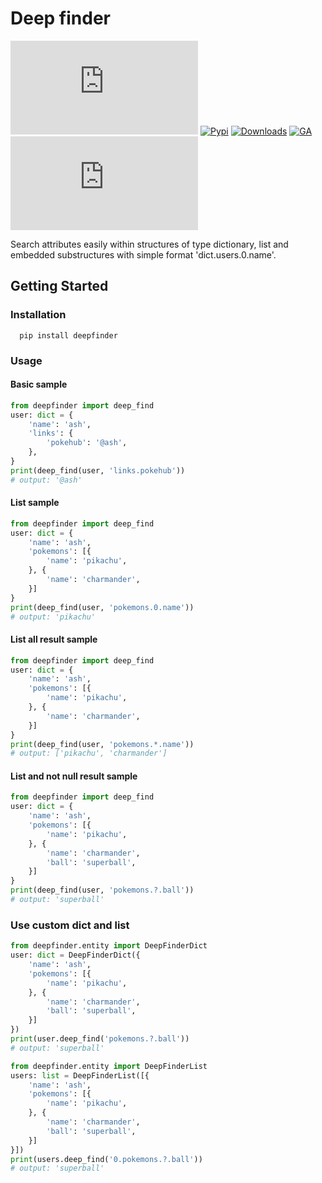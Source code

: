 # Deep finder

[![GitHub](https://img.shields.io/github/license/parada3desu/deepfinder.py)](https://github.com/parada3desu/deepfinder.py/blob/main/LICENSE)
[![Pypi](https://img.shields.io/pypi/v/deepfinder)](https://pypi.org/project/deepfinder/)
[![Downloads](https://pepy.tech/badge/deepfinder)](https://pepy.tech/project/deepfinder)
[![GA](https://github.com/parada3desu/deepfinder.py/workflows/tests/badge.svg)](https://github.com/parada3desu/deepfinder.py/actions/workflows/test.yml)
[![GitHub](https://img.shields.io/github/license/parada3desu/deepfinder.py)](https://github.com/parada3desu/deepfinder.py/blob/main/LICENSE)

Search attributes easily within structures of type dictionary, list and embedded substructures with simple format 'dict.users.0.name'.

## Getting Started

### Installation

```Shell
  pip install deepfinder
```

### Usage

#### Basic sample

```python
from deepfinder import deep_find
user: dict = {
    'name': 'ash',
    'links': {
        'pokehub': '@ash',
    },
}
print(deep_find(user, 'links.pokehub'))
# output: '@ash'
```

#### List sample

```python
from deepfinder import deep_find
user: dict = {
    'name': 'ash',
    'pokemons': [{
        'name': 'pikachu',
    }, {
        'name': 'charmander',
    }]
}
print(deep_find(user, 'pokemons.0.name'))
# output: 'pikachu'
```

#### List all result sample

```python
from deepfinder import deep_find
user: dict = {
    'name': 'ash',
    'pokemons': [{
        'name': 'pikachu',
    }, {
        'name': 'charmander',
    }]
}
print(deep_find(user, 'pokemons.*.name'))
# output: ['pikachu', 'charmander']
```

#### List and not null result sample

```python
from deepfinder import deep_find
user: dict = {
    'name': 'ash',
    'pokemons': [{
        'name': 'pikachu',
    }, {
        'name': 'charmander',
        'ball': 'superball',
    }]
}
print(deep_find(user, 'pokemons.?.ball'))
# output: 'superball'
```

### Use custom dict and list

```python
from deepfinder.entity import DeepFinderDict
user: dict = DeepFinderDict({
    'name': 'ash',
    'pokemons': [{
        'name': 'pikachu',
    }, {
        'name': 'charmander',
        'ball': 'superball',
    }]
})
print(user.deep_find('pokemons.?.ball'))
# output: 'superball'
```

```python
from deepfinder.entity import DeepFinderList
users: list = DeepFinderList([{
    'name': 'ash',
    'pokemons': [{
        'name': 'pikachu',
    }, {
        'name': 'charmander',
        'ball': 'superball',
    }]
}])
print(users.deep_find('0.pokemons.?.ball'))
# output: 'superball'
```

